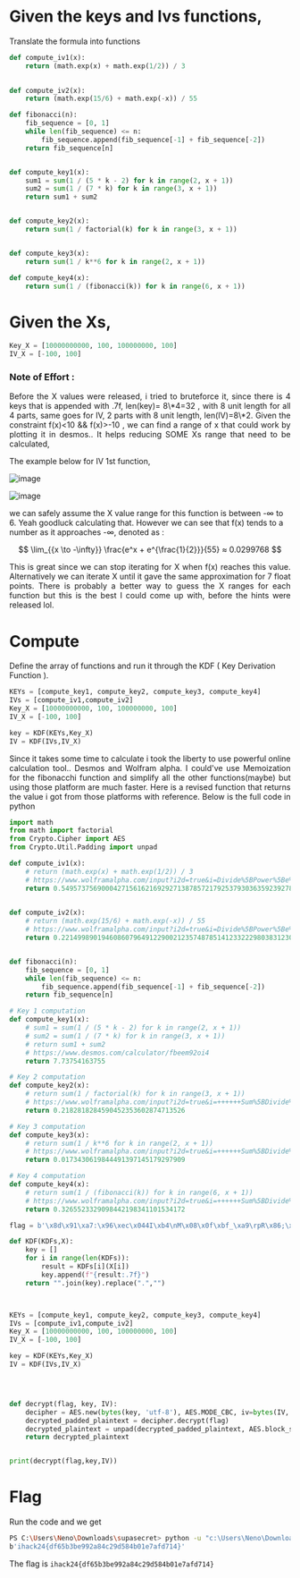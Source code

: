 # Given the keys and Ivs functions,

Translate the formula into functions 
```py
def compute_iv1(x):
    return (math.exp(x) + math.exp(1/2)) / 3
    

def compute_iv2(x):
    return (math.exp(15/6) + math.exp(-x)) / 55

def fibonacci(n):
    fib_sequence = [0, 1]
    while len(fib_sequence) <= n:
        fib_sequence.append(fib_sequence[-1] + fib_sequence[-2])
    return fib_sequence[n]


def compute_key1(x):
    sum1 = sum(1 / (5 * k - 2) for k in range(2, x + 1))
    sum2 = sum(1 / (7 * k) for k in range(3, x + 1))
    return sum1 + sum2


def compute_key2(x):
    return sum(1 / factorial(k) for k in range(3, x + 1))


def compute_key3(x):
    return sum(1 / k**6 for k in range(2, x + 1))

def compute_key4(x):
    return sum(1 / (fibonacci(k)) for k in range(6, x + 1))
```

# Given the Xs, 
```py
Key_X = [10000000000, 100, 100000000, 100] 
IV_X = [-100, 100]
```

### Note of Effort :
<p align=justify>
 Before the X values were released, i tried to bruteforce it, since there is 4 keys that is appended with .7f, len(key)= 8\*4=32 , with 8 unit length for all 4 parts, same goes for IV, 2 parts with 8 unit length, len(IV)=8\*2. Given the constraint f(x)<10 && f(x)>-10 , we can find a range of x that could work by plotting it in desmos.. It helps reducing SOME Xs range that need to be calculated, 
</p>

The example below for IV 1st function, 
 
![image](https://github.com/user-attachments/assets/3e311006-eeb0-49f5-9acc-b9c328f63899)

![image](https://github.com/user-attachments/assets/a0991c38-07a7-4ff0-830b-a44f1d15c74b)

we can safely assume the X value range for this function is between -∞ to 6. Yeah goodluck calculating that. However we can see that f(x) tends to a number as it approaches -∞, denoted as :

$$
\lim_{{x \to -\infty}} \frac{e^x + e^{\frac{1}{2}}}{55} ≈ 0.0299768
$$

<p align=justify>
This is great since we can stop iterating for X when f(x) reaches this value. Alternatively we can iterate X until it gave the same approximation for 7 float points.
There is probably a better way to guess the X ranges for each function but this is the best I could come up with, before the hints were released lol. 
</p>

# Compute

Define the array of functions and run it through the KDF ( Key Derivation Function ).

```py
KEYs = [compute_key1, compute_key2, compute_key3, compute_key4]
IVs = [compute_iv1,compute_iv2]
Key_X = [10000000000, 100, 100000000, 100] 
IV_X = [-100, 100]

key = KDF(KEYs,Key_X)
IV = KDF(IVs,IV_X)
```

<p align=justify>
Since it takes some time to calculate i took the liberty to use powerful online calculation tool.. Desmos and Wolfram alpha. 
I could've use Memoization for the fibonacchi function and simplify all the other functions(maybe) but using those platform are much faster.
Here is a revised function that returns the value i got from those platforms with reference. Below is the full code in python
</p>

```py
import math
from math import factorial
from Crypto.Cipher import AES
from Crypto.Util.Padding import unpad

def compute_iv1(x):
    # return (math.exp(x) + math.exp(1/2)) / 3
    # https://www.wolframalpha.com/input?i2d=true&i=Divide%5BPower%5Be%2C-100%5D%2BPower%5Be%2CDivide%5B1%2C2%5D%5D%2C3%5D
    return 0.5495737569000427156162169292713878572179253793036359239278129804
    

def compute_iv2(x):
    # return (math.exp(15/6) + math.exp(-x)) / 55
    # https://www.wolframalpha.com/input?i2d=true&i=Divide%5BPower%5Be%2C-100%5D%2BPower%5Be%2CDivide%5B15%2C6%5D%5D%2C55%5D
    return 0.2214998901946086079649122900212357487851412332229803831230683267


def fibonacci(n):
    fib_sequence = [0, 1]
    while len(fib_sequence) <= n:
        fib_sequence.append(fib_sequence[-1] + fib_sequence[-2])
    return fib_sequence[n]

# Key 1 computation
def compute_key1(x):
    # sum1 = sum(1 / (5 * k - 2) for k in range(2, x + 1))
    # sum2 = sum(1 / (7 * k) for k in range(3, x + 1))
    # return sum1 + sum2
    # https://www.desmos.com/calculator/fbeem92oi4
    return 7.73754163755

# Key 2 computation
def compute_key2(x):
    # return sum(1 / factorial(k) for k in range(3, x + 1))
    # https://www.wolframalpha.com/input?i2d=true&i=++++++Sum%5BDivide%5B1%2Ck%21%5D%2C%7Bk%2C3%2C100%7D%5D
    return 0.2182818284590452353602874713526

# Key 3 computation
def compute_key3(x):
    # return sum(1 / k**6 for k in range(2, x + 1))
    # https://www.wolframalpha.com/input?i2d=true&i=++++++Sum%5BDivide%5B1%2CPower%5Bk%2C6%5D%5D%2C%7Bk%2C2%2C100000000%7D%5D
    return 0.0173430619844491397145179297909

# Key 4 computation
def compute_key4(x):
    # return sum(1 / (fibonacci(k)) for k in range(6, x + 1))
    # https://www.wolframalpha.com/input?i2d=true&i=++++++Sum%5BDivide%5B1%2Cfib%5C%2840%29k%5C%2841%29%5D%2C%7Bk%2C6%2C100%7D%5D
    return 0.3265523329098442198341101534172

flag = b'\x8d\x91\xa7:\x96\xec\x044I\xb4\nM\x08\x0f\xbf_\xa9\rpR\x86;\xd4y: \x02{\xdc\x82\x8b\xa0\xde5\x85\xe6\xf5\xb3\xab\xd0M\xf0\xfa\xc2\xfd(\xdce'

def KDF(KDFs,X):
	key = []
	for i in range(len(KDFs)):
		result = KDFs[i](X[i])
		key.append(f"{result:.7f}")
	return "".join(key).replace(".","")



KEYs = [compute_key1, compute_key2, compute_key3, compute_key4]
IVs = [compute_iv1,compute_iv2]
Key_X = [10000000000, 100, 100000000, 100] 
IV_X = [-100, 100]

key = KDF(KEYs,Key_X)
IV = KDF(IVs,IV_X)




def decrypt(flag, key, IV):
    decipher = AES.new(bytes(key, 'utf-8'), AES.MODE_CBC, iv=bytes(IV, 'utf-8'))
    decrypted_padded_plaintext = decipher.decrypt(flag)
    decrypted_plaintext = unpad(decrypted_padded_plaintext, AES.block_size)
    return decrypted_plaintext


print(decrypt(flag,key,IV))

``` 



# Flag

Run the code and we get 
```bash
PS C:\Users\Neno\Downloads\supasecret> python -u "c:\Users\Neno\Downloads\supasecret\supasecret\ansv3.py"
b'ihack24{df65b3be992a84c29d584b01e7afd714}'
```

The flag is `ihack24{df65b3be992a84c29d584b01e7afd714}`

